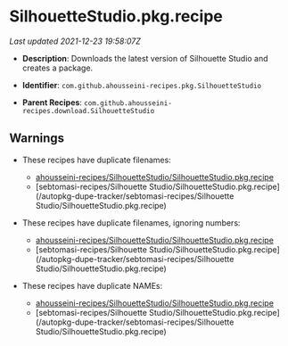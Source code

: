 # SilhouetteStudio.pkg.recipe

_Last updated 2021-12-23 19:58:07Z_

- **Description**: Downloads the latest version of Silhouette Studio and creates a package.

- **Identifier**: `com.github.ahousseini-recipes.pkg.SilhouetteStudio`

- **Parent Recipes**: `com.github.ahousseini-recipes.download.SilhouetteStudio`

## Warnings

- These recipes have duplicate filenames:
    - [ahousseini-recipes/SilhouetteStudio/SilhouetteStudio.pkg.recipe](/autopkg-dupe-tracker/ahousseini-recipes/SilhouetteStudio/SilhouetteStudio.pkg.recipe)
    - [sebtomasi-recipes/Silhouette Studio/SilhouetteStudio.pkg.recipe](/autopkg-dupe-tracker/sebtomasi-recipes/Silhouette Studio/SilhouetteStudio.pkg.recipe)

- These recipes have duplicate filenames, ignoring numbers:
    - [ahousseini-recipes/SilhouetteStudio/SilhouetteStudio.pkg.recipe](/autopkg-dupe-tracker/ahousseini-recipes/SilhouetteStudio/SilhouetteStudio.pkg.recipe)
    - [sebtomasi-recipes/Silhouette Studio/SilhouetteStudio.pkg.recipe](/autopkg-dupe-tracker/sebtomasi-recipes/Silhouette Studio/SilhouetteStudio.pkg.recipe)

- These recipes have duplicate NAMEs:
    - [ahousseini-recipes/SilhouetteStudio/SilhouetteStudio.pkg.recipe](/autopkg-dupe-tracker/ahousseini-recipes/SilhouetteStudio/SilhouetteStudio.pkg.recipe)
    - [sebtomasi-recipes/Silhouette Studio/SilhouetteStudio.pkg.recipe](/autopkg-dupe-tracker/sebtomasi-recipes/Silhouette Studio/SilhouetteStudio.pkg.recipe)